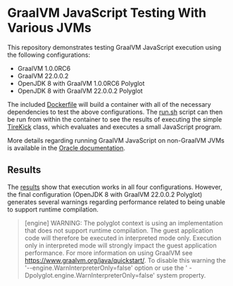 # GraalVM JavaScript Testing With Various JVMs

This repository demonstrates testing GraalVM JavaScript execution using the
following configurations:

* GraalVM 1.0.0RC6
* GraalVM 22.0.0.2
* OpenJDK 8 with GraalVM 1.0.0RC6 Polyglot
* OpenJDK 8 with GraalVM 22.0.0.2 Polyglot

The included [Dockerfile](Dockerfile) will build a container with all of the necessary
dependencies to test the above configurations. The [run.sh](run.sh) script can then
be run from within the container to see the results of executing the simple
[TireKick](src/main/java/com/mode/ryankennedy/graalvm/TireKick.java) class, which
evaluates and executes a small JavaScript program.

More details regarding running GraalVM JavaScript on non-GraalVM JVMs is available
in the [Oracle documentation](https://docs.oracle.com/en/graalvm/enterprise/22/docs/reference-manual/js/RunOnJDK/).

## Results

The [results](results.txt) show that execution works in all four configurations.
However, the final configuration (OpenJDK 8 with GraalVM 22.0.0.2 Polyglot) generates
several warnings regarding performance related to being unable to support runtime
compilation.

> [engine] WARNING: The polyglot context is using an implementation that does not support runtime compilation.
> The guest application code will therefore be executed in interpreted mode only.
> Execution only in interpreted mode will strongly impact the guest application performance.
> For more information on using GraalVM see https://www.graalvm.org/java/quickstart/.
> To disable this warning the '--engine.WarnInterpreterOnly=false' option or use the '
> -Dpolyglot.engine.WarnInterpreterOnly=false' system property.
